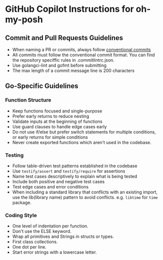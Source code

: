 # GitHub Copilot Instructions for oh-my-posh

## Commit and Pull Requests Guidelines

- When naming a PR or commits, always follow [conventional commits](https://www.conventionalcommits.org/en/v1.0.0/#summary)
- All commits must follow the conventional commit format. You can find the repository speciffic rules in .commitlintrc.json.
- Use golangci-lint and gofmt before submitting
- The max length of a commit message line is 200 characters

## Go-Specific Guidelines

### Function Structure

- Keep functions focused and single-purpose
- Prefer early returns to reduce nesting
- Validate inputs at the beginning of functions
- Use guard clauses to handle edge cases early
- Do not use if/else but prefer switch statements for multiple conditions, or early returns for simple conditions
- Never create exported functions which aren't used in the codebase.

### Testing

- Follow table-driven test patterns established in the codebase
- Use `testify/assert` and `testify/require` for assertions
- Name test cases descriptively to explain what is being tested
- Include both positive and negative test cases
- Test edge cases and error conditions
- When including a standard library that conflicts with an existing import, use the lib(library name) pattern to avoid conflicts. e.g. `libtime` for `time` package.

### Coding Style

- One level of indentation per function.
- Don't use the ELSE keyword.
- Wrap all primitives and Strings in structs or types.
- First class collections.
- One dot per line.
- Start error strings with a lowercase letter.


